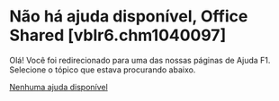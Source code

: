 
# Não há ajuda disponível, Office Shared [vblr6.chm1040097]

Olá! Você foi redirecionado para uma das nossas páginas de Ajuda F1. Selecione o tópico que estava procurando abaixo.

[Nenhuma ajuda disponível](http://msdn.microsoft.com/library/cb82e56c-878b-e1c5-afe8-db1f78a1e32b%28Office.15%29.aspx)
